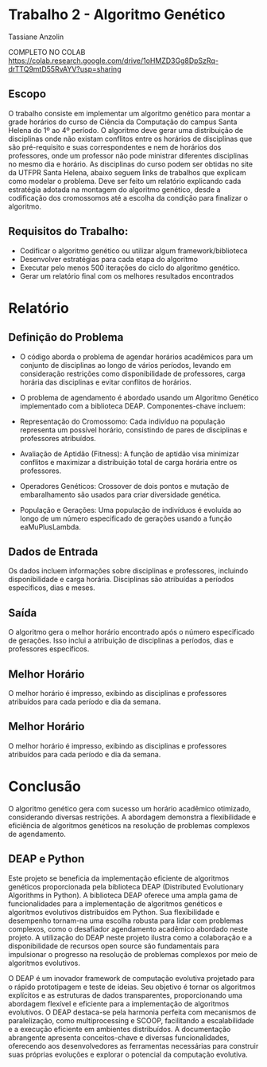 # Trabalho 2 - Algoritmo Genético
Tassiane Anzolin

COMPLETO NO COLAB
https://colab.research.google.com/drive/1oHMZD3Gg8DpSzRq-drTTQ9mtD55RvAYV?usp=sharing

## Escopo
O trabalho consiste em implementar um algoritmo genético para montar a grade horários do curso de Ciência da Computação do campus Santa Helena do 1º ao 4º período. O algoritmo deve gerar uma distribuição de disciplinas onde não existam conflitos entre os horários de disciplinas que são pré-requisito e suas correspondentes e nem de horários dos professores, onde um professor não pode ministrar diferentes disciplinas no mesmo dia e horário. As disciplinas do curso podem ser obtidas no site da UTFPR Santa Helena, abaixo seguem links de trabalhos que explicam como modelar o problema. Deve ser feito um relatório explicando cada estratégia adotada na montagem do algoritmo genético, desde a codificação dos cromossomos até a escolha da condição para finalizar o algoritmo.

## Requisitos do Trabalho:

- Codificar o algoritmo genético ou utilizar algum framework/biblioteca
- Desenvolver estratégias para cada etapa do algoritmo
- Executar pelo menos 500 iterações do ciclo do algoritmo genético.
- Gerar um relatório final com os melhores resultados encontrados
# Relatório
## Definição do Problema
- O código aborda o problema de agendar horários acadêmicos para um conjunto de disciplinas ao longo de vários períodos, levando em consideração restrições como disponibilidade de professores, carga horária das disciplinas e evitar conflitos de horários.

- O problema de agendamento é abordado usando um Algoritmo Genético implementado com a biblioteca DEAP. Componentes-chave incluem:

- Representação do Cromossomo: Cada indivíduo na população representa um possível horário, consistindo de pares de disciplinas e professores atribuídos.

- Avaliação de Aptidão (Fitness): A função de aptidão visa minimizar conflitos e maximizar a distribuição total de carga horária entre os professores.

- Operadores Genéticos: Crossover de dois pontos e mutação de embaralhamento são usados para criar diversidade genética.

- População e Gerações: Uma população de indivíduos é evoluída ao longo de um número especificado de gerações usando a função eaMuPlusLambda.

## Dados de Entrada
Os dados incluem informações sobre disciplinas e professores, incluindo disponibilidade e carga horária. Disciplinas são atribuídas a períodos específicos, dias e meses.

## Saída
O algoritmo gera o melhor horário encontrado após o número especificado de gerações. Isso inclui a atribuição de disciplinas a períodos, dias e professores específicos.

## Melhor Horário
O melhor horário é impresso, exibindo as disciplinas e professores atribuídos para cada período e dia da semana.

## Melhor Horário
O melhor horário é impresso, exibindo as disciplinas e professores atribuídos para cada período e dia da semana.

# Conclusão
O algoritmo genético gera com sucesso um horário acadêmico otimizado, considerando diversas restrições. A abordagem demonstra a flexibilidade e eficiência de algoritmos genéticos na resolução de problemas complexos de agendamento.

## DEAP e Python
Este projeto se beneficia da implementação eficiente de algoritmos genéticos proporcionada pela biblioteca DEAP (Distributed Evolutionary Algorithms in Python). A biblioteca DEAP oferece uma ampla gama de funcionalidades para a implementação de algoritmos genéticos e algoritmos evolutivos distribuídos em Python. Sua flexibilidade e desempenho tornam-na uma escolha robusta para lidar com problemas complexos, como o desafiador agendamento acadêmico abordado neste projeto. A utilização do DEAP neste projeto ilustra como a colaboração e a disponibilidade de recursos open source são fundamentais para impulsionar o progresso na resolução de problemas complexos por meio de algoritmos evolutivos.


O DEAP é um inovador framework de computação evolutiva projetado para o rápido prototipagem e teste de ideias. Seu objetivo é tornar os algoritmos explícitos e as estruturas de dados transparentes, proporcionando uma abordagem flexível e eficiente para a implementação de algoritmos evolutivos. O DEAP destaca-se pela harmonia perfeita com mecanismos de paralelização, como multiprocessing e SCOOP, facilitando a escalabilidade e a execução eficiente em ambientes distribuídos. A documentação abrangente apresenta conceitos-chave e diversas funcionalidades, oferecendo aos desenvolvedores as ferramentas necessárias para construir suas próprias evoluções e explorar o potencial da computação evolutiva.
